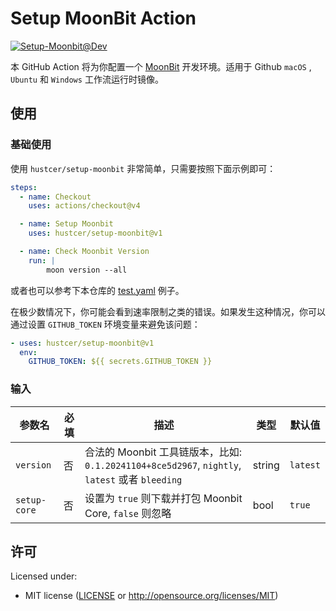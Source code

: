 # Setup MoonBit Action

[![Setup-Moonbit@Dev](https://github.com/hustcer/setup-moonbit/actions/workflows/basic.yml/badge.svg)](https://github.com/hustcer/setup-moonbit/actions/workflows/basic.yml)

本 GitHub Action 将为你配置一个 [MoonBit](https://www.moonbitlang.com/) 开发环境。适用于 Github `macOS` , `Ubuntu` 和 `Windows` 工作流运行时镜像。

## 使用

### 基础使用

使用 `hustcer/setup-moonbit` 非常简单，只需要按照下面示例即可：

```yaml
steps:
  - name: Checkout
    uses: actions/checkout@v4

  - name: Setup Moonbit
    uses: hustcer/setup-moonbit@v1

  - name: Check Moonbit Version
    run: |
        moon version --all
```

或者也可以参考下本仓库的 [test.yaml](https://github.com/hustcer/setup-moonbit/blob/main/.github/workflows/test.yml) 例子。

在极少数情况下，你可能会看到速率限制之类的错误。如果发生这种情况，你可以通过设置 `GITHUB_TOKEN` 环境变量来避免该问题：

```yaml
- uses: hustcer/setup-moonbit@v1
  env:
    GITHUB_TOKEN: ${{ secrets.GITHUB_TOKEN }}
```

### 输入

| 参数名  | 必填    | 描述    | 类型   | 默认值   |
| ---------------- | -------- | --- | ------ | --------- |
| `version` | 否    | 合法的 Moonbit 工具链版本，比如: `0.1.20241104+8ce5d2967`, `nightly`, `latest` 或者 `bleeding` |  string | `latest` |
| `setup-core` | 否 | 设置为 `true` 则下载并打包 Moonbit Core, `false` 则忽略 | bool | `true` |

## 许可

Licensed under:

* MIT license ([LICENSE](LICENSE) or http://opensource.org/licenses/MIT)
